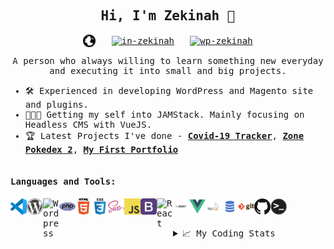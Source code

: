 <samp>
<h2 align="center">Hi, I'm Zekinah 👋</h2>
<p align="center">
<a href="https://www.zekinahlecaros.com/" target="blank"><img align="center" src=https://raw.githubusercontent.com/iconic/open-iconic/master/svg/globe.svg alt="zekinalecaros.com" height="20" width="20" /></a>
&emsp;
<a href="https://ph.linkedin.com/in/zekinah" target="blank"><img align="center" src=https://cdn.jsdelivr.net/npm/simple-icons@3.0.1/icons/linkedin.svg alt="in-zekinah" height="20" width="20" /></a>
  &emsp;
<a href="https://profiles.wordpress.org/zekinah/" target="blank"><img align="center" src=https://cdn.jsdelivr.net/npm/simple-icons@3.0.1/icons/wordpress.svg alt="wp-zekinah" height="20" width="20" /></a>
</p>
<p align="center">
A person who always willing to learn something new everyday and executing it into small and big projects.
</p>

- 🛠 Experienced in developing WordPress and Magento site and plugins.
- 👩🏻‍💻 Getting my self into JAMStack. Mainly focusing on Headless CMS with VueJS.
- 🏆 Latest Projects I've done - **[Covid-19 Tracker](https://github.com/zekinah/pandemiccovid-19)**, **[Zone Pokedex 2](https://github.com/zekinah/zone-pokedex2)**, **[My First Portfolio](https://github.com/zekinah/iamzekinah)** 
<br><br>

#### Languages and Tools:

<img align="left" alt="Visual Studio Code" width="26px" src="https://raw.githubusercontent.com/github/explore/80688e429a7d4ef2fca1e82350fe8e3517d3494d/topics/visual-studio-code/visual-studio-code.png" />
<img align="left" alt="Wordpress" width="26px" src="https://raw.githubusercontent.com/github/explore/80688e429a7d4ef2fca1e82350fe8e3517d3494d/topics/wordpress/wordpress.png" />
<img align="left" alt="Wordpress" width="26px" src="https://avatars.githubusercontent.com/u/168457?s=26" />
<img align="left" alt="PHP" width="26px" src="https://raw.githubusercontent.com/github/explore/80688e429a7d4ef2fca1e82350fe8e3517d3494d/topics/php/php.png" />
<img align="left" alt="HTML5" width="26px" src="https://raw.githubusercontent.com/github/explore/80688e429a7d4ef2fca1e82350fe8e3517d3494d/topics/html/html.png" />
<img align="left" alt="CSS3" width="26px" src="https://raw.githubusercontent.com/github/explore/80688e429a7d4ef2fca1e82350fe8e3517d3494d/topics/css/css.png" />
<img align="left" alt="Sass" width="26px" src="https://raw.githubusercontent.com/github/explore/80688e429a7d4ef2fca1e82350fe8e3517d3494d/topics/sass/sass.png" />
<img align="left" alt="JavaScript" width="26px" src="https://raw.githubusercontent.com/github/explore/80688e429a7d4ef2fca1e82350fe8e3517d3494d/topics/javascript/javascript.png" />
<img align="left" alt="React" width="26px" src="https://raw.githubusercontent.com/github/explore/80688e429a7d4ef2fca1e82350fe8e3517d3494d/topics/bootstrap/bootstrap.png" />
<img align="left" alt="React" width="26px" src="https://avatars.githubusercontent.com/u/22138497?s=26" />
<img align="left" alt="JavaScript" width="26px" src="https://raw.githubusercontent.com/github/explore/80688e429a7d4ef2fca1e82350fe8e3517d3494d/topics/jquery/jquery.png" />
<img align="left" alt="React" width="26px" src="https://raw.githubusercontent.com/github/explore/80688e429a7d4ef2fca1e82350fe8e3517d3494d/topics/vue/vue.png" />
<img align="left" alt="MySQL" width="26px" src="https://raw.githubusercontent.com/github/explore/80688e429a7d4ef2fca1e82350fe8e3517d3494d/topics/mysql/mysql.png" />
<img align="left" alt="SQL" width="26px" src="https://raw.githubusercontent.com/github/explore/80688e429a7d4ef2fca1e82350fe8e3517d3494d/topics/sql/sql.png" />
<img align="left" alt="Git" width="26px" src="https://raw.githubusercontent.com/github/explore/80688e429a7d4ef2fca1e82350fe8e3517d3494d/topics/git/git.png" />
<img align="left" alt="GitHub" width="26px" src="https://raw.githubusercontent.com/github/explore/78df643247d429f6cc873026c0622819ad797942/topics/github/github.png" />
<img align="left" alt="Terminal" width="26px" src="https://raw.githubusercontent.com/github/explore/80688e429a7d4ef2fca1e82350fe8e3517d3494d/topics/terminal/terminal.png" />


<br><br>

<details>
    <summary>📈 My Coding Stats</summary>

<!--START_SECTION:waka-->
![Code Time](http://img.shields.io/badge/Code%20Time-2%2C855%20hrs%2010%20mins-blue)

**🐱 My GitHub Data** 

> 📦 162.6 kB Used in GitHub's Storage 
 > 
> 🏆 13 Contributions in the Year 2023
 > 
> 🚫 Not Opted to Hire
 > 
> 📜 30 Public Repositories 
 > 
> 🔑 33 Private Repositories 
 > 
**I'm a Night 🦉** 

```text
🌞 Morning                378 commits         ██░░░░░░░░░░░░░░░░░░░░░░░   07.01 % 
🌆 Daytime                1709 commits        ████████░░░░░░░░░░░░░░░░░   31.68 % 
🌃 Evening                2303 commits        ███████████░░░░░░░░░░░░░░   42.69 % 
🌙 Night                  1005 commits        █████░░░░░░░░░░░░░░░░░░░░   18.63 % 
```
📅 **I'm Most Productive on Sunday** 

```text
Monday                   630 commits         ███░░░░░░░░░░░░░░░░░░░░░░   11.68 % 
Tuesday                  551 commits         ███░░░░░░░░░░░░░░░░░░░░░░   10.21 % 
Wednesday                672 commits         ███░░░░░░░░░░░░░░░░░░░░░░   12.46 % 
Thursday                 586 commits         ███░░░░░░░░░░░░░░░░░░░░░░   10.86 % 
Friday                   822 commits         ████░░░░░░░░░░░░░░░░░░░░░   15.24 % 
Saturday                 1019 commits        █████░░░░░░░░░░░░░░░░░░░░   18.89 % 
Sunday                   1115 commits        █████░░░░░░░░░░░░░░░░░░░░   20.67 % 
```


📊 **This Week I Spent My Time On** 

```text
💬 Programming Languages: 
PHP                      8 hrs 29 mins       █████████████░░░░░░░░░░░░   50.26 % 
JavaScript               6 hrs 11 mins       █████████░░░░░░░░░░░░░░░░   36.59 % 
CSS                      1 hr 41 mins        ███░░░░░░░░░░░░░░░░░░░░░░   10.03 % 
Other                    22 mins             █░░░░░░░░░░░░░░░░░░░░░░░░   02.23 % 
JSON                     4 mins              ░░░░░░░░░░░░░░░░░░░░░░░░░   00.42 % 
```

**I Mostly Code in PHP** 

```text
PHP                      33 repos            ███████████████░░░░░░░░░░   58.93 % 
JavaScript               7 repos             ███░░░░░░░░░░░░░░░░░░░░░░   12.50 % 
CSS                      7 repos             ███░░░░░░░░░░░░░░░░░░░░░░   12.50 % 
HTML                     5 repos             ██░░░░░░░░░░░░░░░░░░░░░░░   08.93 % 
Vue                      4 repos             ██░░░░░░░░░░░░░░░░░░░░░░░   07.14 % 
```




 Last Updated on 27/04/2023 13:15:39 UTC
<!--END_SECTION:waka-->
</details>
</samp>
